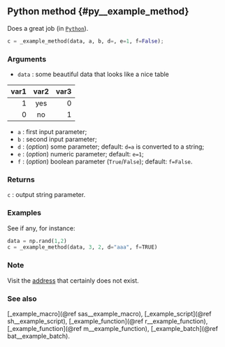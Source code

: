 ## Python method {#py__example_method}
Does a great job (in [`Python`](https://www.python.org/)).

~~~py
c = _example_method(data, a, b, d=, e=1, f=False);
~~~

### Arguments
* `data` : some beautiful data that looks like a nice table

 var1 | var2 | var3 
-----:|:----:|----:
1     |  yes | 0
0     |  no  | 1
* `a` : first input parameter;
* `b` : second input parameter;
* `d` : (_option_) some parameter; default: `d=a` is converted to a string;
* `e` : (_option_) numeric parameter; default: `e=1`;
* `f` : (_option_) boolean parameter (`True`/`False`); default: `f=False`.

### Returns
`c` : output string parameter.

### Examples
See if any, for instance:

~~~py
data = np.rand(1,2)
c = _example_method(data, 3, 2, d="aaa", f=TRUE)
~~~

### Note
Visit the [address](http://www.some_method.html) that certainly does not exist.

### See also
[_example_macro](@ref sas__example_macro), [_example_script](@ref sh__example_script), 
[_example_function](@ref r__example_function), [_example_function](@ref m__example_function), 
[_example_batch](@ref bat__example_batch).
